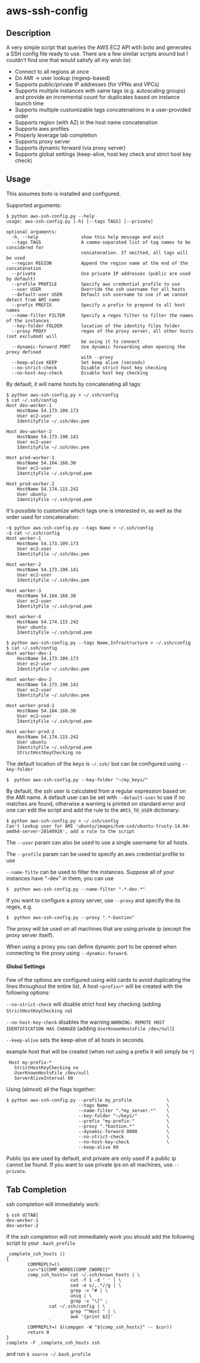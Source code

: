 aws-ssh-config
======

Description
---

A very simple script that queries the AWS EC2 API with boto and generates a SSH config file ready to use. 
There are a few similar scripts around but I couldn't find one that would satisfy all my wish list:

- Connect to all regions at once
- Do AMI -> user lookup (regexp-based)
- Supports public/private IP addresses (for VPNs and VPCs)
- Supports multiple instances with same tags (e.g. autoscaling groups) and provide an incremental count for duplicates based on instance launch time
- Supports multiple customizable tags concatenations in a user-provided order
- Supports region (with AZ) in the host name concatenation
- Supports aws profiles
- Properly leverage tab completion
- Supports proxy server
- Supports dynamic forward (via proxy server)
- Supports global settings (keep-alive, host key check and strict host key check)

Usage
---

This assumes boto is installed and configured.

Supported arguments:

```
$ python aws-ssh-config.py --help
usage: aws-ssh-config.py [-h] [--tags TAGS] [--private]

optional arguments:
  -h, --help                show this help message and exit
  --tags TAGS               A comma-separated list of tag names to be considered for
                            concatenation. If omitted, all tags will be used
  --region REGION           Append the region name at the end of the concatenation
  --private                 Use private IP addresses (public are used by default)
  --profile PROFILE         Specify aws credential profile to use
  --user USER               Override the ssh username for all hosts
  --default-user USER       Default ssh username to use if we cannot detect from AMI name
  --prefix PREFIX           Specify a prefix to prepend to all host names
  --name-filter FILTER      Specify a regex filter to filter the names of the instances
  --key-folder FOLDER       location of the identity files folder
  --proxy PROXY             regex of the proxy server, all other hosts (not excluded) will
                            be using it to connect
  --dynamic-forward PORT    Use dynamic forwarding when opening the proxy defined
                            with --proxy
  --keep-alive KEEP         Set keep alive (seconds)
  --no-strict-check         Disable strict host key checking
  --no-host-key-check       Disable host key checking
```

By default, it will name hosts by concatenating all tags:

```
$ python aws-ssh-config.py > ~/.ssh/config
$ cat ~/.ssh/config
Host dev-worker-1
    HostName 54.173.109.173
    User ec2-user
    IdentityFile ~/.ssh/dev.pem

Host dev-worker-2
    HostName 54.173.190.141
    User ec2-user
    IdentityFile ~/.ssh/dev.pem

Host prod-worker-1
    HostName 54.164.168.30
    User ec2-user
    IdentityFile ~/.ssh/prod.pem

Host prod-worker-2
    HostName 54.174.115.242
    User ubuntu
    IdentityFile ~/.ssh/prod.pem
```

It's possible to customize which tags one is interested in, as well as the order used for concatenation:

```
~$ python aws-ssh-config.py --tags Name > ~/.ssh/config
~$ cat ~/.ssh/config
Host worker-1
    HostName 54.173.109.173
    User ec2-user
    IdentityFile ~/.ssh/dev.pem

Host worker-2
    HostName 54.173.190.141
    User ec2-user
    IdentityFile ~/.ssh/dev.pem

Host worker-3
    HostName 54.164.168.30
    User ec2-user
    IdentityFile ~/.ssh/prod.pem

Host worker-4
    HostName 54.174.115.242
    User ubuntu
    IdentityFile ~/.ssh/prod.pem

$ python aws-ssh-config.py --tags Name,Infrastructure > ~/.ssh/config
$ cat ~/.ssh/config
Host worker-dev-1
    HostName 54.173.109.173
    User ec2-user
    IdentityFile ~/.ssh/dev.pem

Host worker-dev-2
    HostName 54.173.190.141
    User ec2-user
    IdentityFile ~/.ssh/dev.pem

Host worker-prod-1
    HostName 54.164.168.30
    User ec2-user
    IdentityFile ~/.ssh/prod.pem

Host worker-prod-2
    HostName 54.174.115.242
    User ubuntu
    IdentityFile ~/.ssh/prod.pem
    StrictHostKeyChecking no

```

The default location of the keys is `~/.ssh/` but can be configured using `--key-folder`

```
$  python aws-ssh-config.py --key-folder "~/my_keys/"
```

By default, the ssh user is calculated from a regular expression based on the AMI name. A default user can be set with `--default-user` to use if no matches are found, otherwise a warning is printed on standard error and one can edit the script and add the rule to the `AMIS_TO_USER` dictionary:

```
$ python aws-ssh-config.py > ~/.ssh/config
Can't lookup user for AMI 'ubuntu/images/hvm-ssd/ubuntu-trusty-14.04-amd64-server-20140926', add a rule to the script
```

The `--user` param can also be used to use a single username for all hosts.

The `--profile` param can be used to specify an aws credential profile to use

`--name-filte` can be used to filter the instances. Suppose all of your instances have "-dev" in them, you can use

```
$  python aws-ssh-config.py --name-filter ".*-dev.*"
```

If you want to configure a proxy server, use `--proxy` and specify the its regex, e.g.

```
$  python aws-ssh-config.py --proxy ".*-bastion"
```

The proxy will be used on all machines that are using private ip (except the proxy server itself).

When using a proxy you can define dynamic port to be opened when connecting to the proxy using `--dynamic-forward`.

#### Global Settings

Few of the options are configured using wild cards to avoid duplicating the lines throughout the entire list.
A host `<prefix>*` will be created with the following options:

`--no-strict-check` will disable strict host key checking (adding `StrictHostKeyChecking no`)

`--no-host-key-check` disables the warning `WARNING: REMOTE HOST IDENTIFICATION HAS CHANGED` (adding `UserKnownHostsFile /dev/null`)

`--keep-alive` sets the keep-alive of all hosts in seconds.

example host that will be created (when not using a prefix it will simply be `*`)

```
 Host my-prefix-*
   StrictHostKeyChecking no
   UserKnownHostsFile /dev/null
   ServerAliveInterval 60
```

Using (almost) all the flags together:

```
$ python aws-ssh-config.py --profile my_profile             \
                           --tags Name                      \
                           --name-filter ".*my_server.*"    \
                           --key-folder "~/keys/"           \
                           --prefix "my-prefix-"            \
                           --proxy ".*bastion.*"            \
                           --dynamic-forward 8000           \
                           --no-strict-check                \
                           --no-host-key-check              \
                           --keep-alive 60
```

Public ips are used by default, and private are only used if a public ip cannot be found. If you want to use private ips on all machines, use `--private`.


Tab Completion
---

ssh completion will immediately work:

```
$ ssh d[TAB]
dev-worker-1
dev-worker-2
```
If the ssh completion will not immediately work you should add the following script to your `.bash_profile`

```
_complete_ssh_hosts ()
{
        COMPREPLY=()
        cur="${COMP_WORDS[COMP_CWORD]}"
        comp_ssh_hosts=`cat ~/.ssh/known_hosts | \
                        cut -f 1 -d ' ' | \
                        sed -e s/,.*//g | \
                        grep -v ^# | \
                        uniq | \
                        grep -v "\[" ;
                cat ~/.ssh/config | \
                        grep "^Host " | \
                        awk '{print $2}'
                `
        COMPREPLY=( $(compgen -W "${comp_ssh_hosts}" -- $cur))
        return 0
}
complete -F _complete_ssh_hosts ssh
```
and run `$ source ~/.bash_profile`